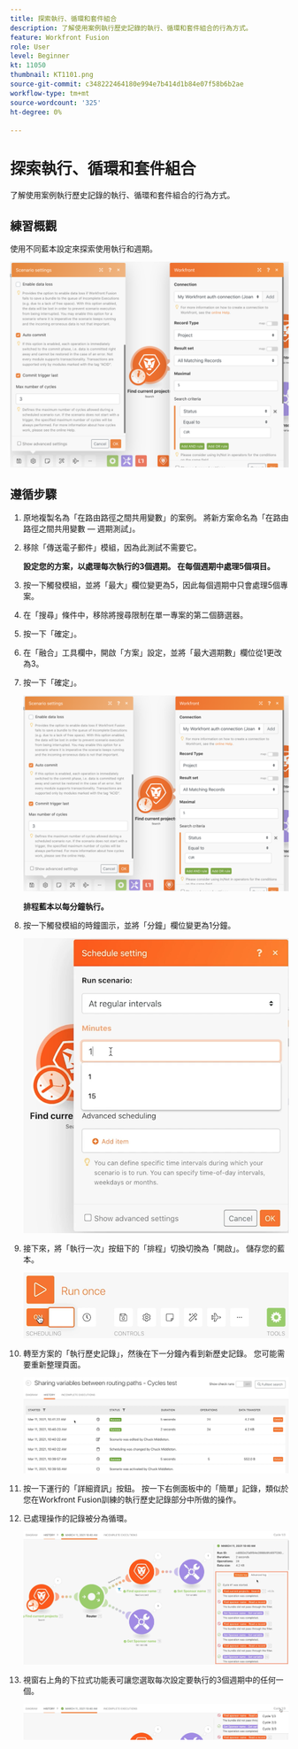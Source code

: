 ```yaml
---
title: 探索執行、循環和套件組合
description: 了解使用案例執行歷史記錄的執行、循環和套件組合的行為方式。
feature: Workfront Fusion
role: User
level: Beginner
kt: 11050
thumbnail: KT1101.png
source-git-commit: c348222464180e994e7b414d1b84e07f58b6b2ae
workflow-type: tm+mt
source-wordcount: '325'
ht-degree: 0%

---
```



# 探索執行、循環和套件組合

了解使用案例執行歷史記錄的執行、循環和套件組合的行為方式。

## 練習概觀

使用不同藍本設定來探索使用執行和週期。

![探索執行週期和套件組合影像1](../12-exercises/assets/exploring-runs-cycles-and-bundles-walkthrough-1.png)

## 遵循步驟

1. 原地複製名為「在路由路徑之間共用變數」的案例。 將新方案命名為「在路由路徑之間共用變數 — 週期測試」。
1. 移除「傳送電子郵件」模組，因為此測試不需要它。

   **設定您的方案，以處理每次執行的3個週期。 在每個週期中處理5個項目。**

1. 按一下觸發模組，並將「最大」欄位變更為5，因此每個週期中只會處理5個專案。
1. 在「搜尋」條件中，移除將搜尋限制在單一專案的第二個篩選器。
1. 按一下「確定」。

1. 在「融合」工具欄中，開啟「方案」設定，並將「最大週期數」欄位從1更改為3。
1. 按一下「確定」。

   ![探索執行週期和套件組合影像1](../12-exercises/assets/exploring-runs-cycles-and-bundles-walkthrough-1.png)


   **排程藍本以每分鐘執行。**

1. 按一下觸發模組的時鐘圖示，並將「分鐘」欄位變更為1分鐘。

   ![探索執行週期和套件組合影像2](../12-exercises/assets/exploring-runs-cycles-and-bundles-walkthrough-2.png)

1. 接下來，將「執行一次」按鈕下的「排程」切換切換為「開啟」。 儲存您的藍本。

   ![探索執行週期和套件組合影像3](../12-exercises/assets/exploring-runs-cycles-and-bundles-walkthrough-3.png)

1. 轉至方案的「執行歷史記錄」，然後在下一分鐘內看到新歷史記錄。 您可能需要重新整理頁面。

   ![探索執行週期和套件組合影像1](../12-exercises/assets/exploring-runs-cycles-and-bundles-walkthrough-4.png)

1. 按一下運行的「詳細資訊」按鈕。 按一下右側面板中的「簡單」記錄，類似於您在Workfront Fusion訓練的執行歷史記錄部分中所做的操作。
1. 已處理操作的記錄被分為循環。

   ![探索執行週期和套件組合影像5](../12-exercises/assets/exploring-runs-cycles-and-bundles-walkthrough-5.png)

1. 視窗右上角的下拉式功能表可讓您選取每次設定要執行的3個週期中的任何一個。

   ![探索執行週期和套件組合影像6](../12-exercises/assets/exploring-runs-cycles-and-bundles-walkthrough-6.png)
